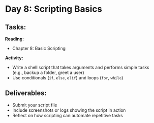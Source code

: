 # Day 8: Scripting Basics

## Tasks:

__Reading:__  
- Chapter 8: Basic Scripting

__Activity:__
- Write a shell script that takes arguments and performs simple tasks (e.g., backup a folder, greet a user)
- Use conditionals (`if`, `else`, `elif`) and loops (`for`, `while`)

## Deliverables:
- Submit your script file
- Include screenshots or logs showing the script in action
- Reflect on how scripting can automate repetitive tasks